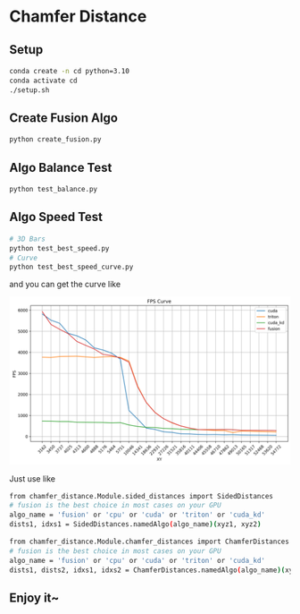 # Chamfer Distance

## Setup

```bash
conda create -n cd python=3.10
conda activate cd
./setup.sh
```

## Create Fusion Algo

```bash
python create_fusion.py
```

## Algo Balance Test

```bash
python test_balance.py
```

## Algo Speed Test

```bash
# 3D Bars
python test_best_speed.py
# Curve
python test_best_speed_curve.py
```

and you can get the curve like

![Algo FPS Curve](https://github.com/565353780/chamfer-distance/blob/master/asset/algo_fps_curve.png)

Just use like

```bash
from chamfer_distance.Module.sided_distances import SidedDistances
# fusion is the best choice in most cases on your GPU
algo_name = 'fusion' or 'cpu' or 'cuda' or 'triton' or 'cuda_kd'
dists1, idxs1 = SidedDistances.namedAlgo(algo_name)(xyz1, xyz2)
```

```bash
from chamfer_distance.Module.chamfer_distances import ChamferDistances
# fusion is the best choice in most cases on your GPU
algo_name = 'fusion' or 'cpu' or 'cuda' or 'triton' or 'cuda_kd'
dists1, dists2, idxs1, idxs2 = ChamferDistances.namedAlgo(algo_name)(xyz1, xyz2)
```

## Enjoy it~
